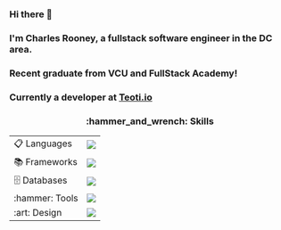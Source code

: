 ### Hi there 👋
### I'm Charles Rooney, a fullstack software engineer in the DC area.

### Recent graduate from VCU and FullStack Academy!
### Currently a developer at [Teoti.io](https://github.com/teoti-io)

<!--
**crooney36/crooney36** is a ✨ _special_ ✨ repository because its `README.md` (this file) appears on your GitHub profile.

Here are some ideas to get you started:

- 🔭 I’m currently working on ...
- 🌱 I’m currently learning ...
- 👯 I’m looking to collaborate on ...
- 🤔 I’m looking for help with ...
- 💬 Ask me about ...
- 📫 How to reach me: ...
- 😄 Pronouns: ...
- ⚡ Fun fact: ...
-->



<div id="skills" align="center">
  <h3>:hammer_and_wrench: Skills </h3>
<table align="center">

<tr>
  <td>📋 Languages</td>
  <td>
    <a href="https://skillicons.dev">
      <img src="https://skillicons.dev/icons?i=js,ts,html,css,java,python&perline=6" />
    </a>
  </td>
<tr/>

  <tr>
  <td>📚 Frameworks</td>
  <td>
     <a href="https://skillicons.dev">
        <img src="https://skillicons.dev/icons?i=react,vue,astro,nextjs,express,spring&perline=6" />   
    </a>
  </td>
  </tr>
  
<tr>
  <td>🗄️ Databases</td>
   <td>
    <a href="https://skillicons.dev">
      <img src="https://skillicons.dev/icons?i=postgres,graphql,dynamodb&perline=6" />
    </a>
  </td>
  </tr>

  <tr>
  <td>:hammer: Tools</td>
  <td>
    <a href="https://skillicons.dev">
     <img src="https://skillicons.dev/icons?i=git,aws,github,vite,nodejs&perline=5" />
    </a>
  </td>
  </tr>
  <tr>
    <td>:art: Design</td>
    <td>
      <a href="https://skillicons.dev">
      <img src="https://skillicons.dev/icons?i=figma,ps&perline=5" />
      </a>
    </td>
</tr>
</table>
</div>




